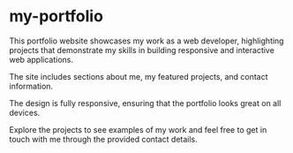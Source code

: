 # my-portfolio

This portfolio website showcases my work as a web developer, highlighting projects that demonstrate my skills in building responsive and interactive web applications.

The site includes sections about me, my featured projects, and contact information.

The design is fully responsive, ensuring that the portfolio looks great on all devices.

Explore the projects to see examples of my work and feel free to get in touch with me through the provided contact details.
